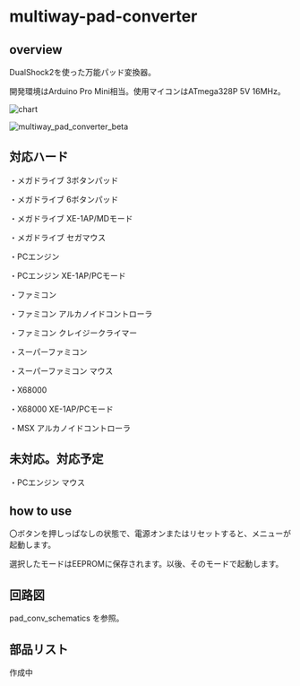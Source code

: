 # multiway-pad-converter

## overview

DualShock2を使った万能パッド変換器。

開発環境はArduino Pro Mini相当。使用マイコンはATmega328P 5V 16MHz。

![chart](https://user-images.githubusercontent.com/5597377/174469409-51839756-9196-42b9-89b2-ea5085d715d5.png)

![multiway_pad_converter_beta](https://user-images.githubusercontent.com/5597377/174503133-65779209-de5d-49ed-879a-056d9470c409.jpg)

## 対応ハード

・メガドライブ 3ボタンパッド

・メガドライブ 6ボタンパッド

・メガドライブ XE-1AP/MDモード

・メガドライブ セガマウス

・PCエンジン

・PCエンジン XE-1AP/PCモード

・ファミコン

・ファミコン アルカノイドコントローラ

・ファミコン クレイジークライマー

・スーパーファミコン

・スーパーファミコン マウス

・X68000

・X68000 XE-1AP/PCモード
 
・MSX アルカノイドコントローラ


## 未対応。対応予定

・PCエンジン マウス

## how to use

〇ボタンを押しっぱなしの状態で、電源オンまたはリセットすると、メニューが起動します。

選択したモードはEEPROMに保存されます。以後、そのモードで起動します。

## 回路図

pad_conv_schematics を参照。

## 部品リスト

作成中
